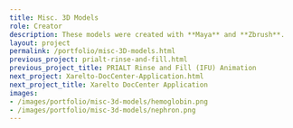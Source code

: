 ```yaml
---
title: Misc. 3D Models
role: Creator
description: These models were created with **Maya** and **Zbrush**.
layout: project
permalink: /portfolio/misc-3D-models.html
previous_project: prialt-rinse-and-fill.html
previous_project_title: PRIALT Rinse and Fill (IFU) Animation
next_project: Xarelto-DocCenter-Application.html
next_project_title: Xarelto DocCenter Application
images:
- /images/portfolio/misc-3d-models/hemoglobin.png
- /images/portfolio/misc-3d-models/nephron.png
---
```

